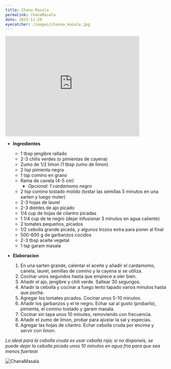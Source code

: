 ```yaml
---
title: Chana Masala
permalink: chanaMasala
date: 2015-11-20
eyecatcher: /images/channa_masala.jpg
---
```


<iframe width="420" height="315" src="http://www.youtube.com/embed/DkoTdvNH6is" frameborder="0"
allowfullscreen></iframe>



* **Ingredientes**

  * 1 tbsp jengibre rallado
  * 2-3 chilis verdes (o pimientas de cayena)
  * Zumo de 1/2 limon (1 tbsp zumo de limon)
  * 2 tsp pimienta negra
  * 1 tsp comino en grano
  * Rama de canela (4-5 cm)
    * _Opcional: 1 cardamomo negro_
  * 2 tsp comino tostado molido (tostar las semillas 5 minutos en una sarten y luego moler)
  * 2-3 hojas de laurel
  * 2-3 dientes de ajo picado
  * 1/4 cup de hojas de cilantro picadas
  * 1 1/4 cup de te negro (dejar infusionar 3 minutos en agua caliente)
  * 2 tomates pequeños, picados
  * 1/2 cebolla grande picada, y algunos trozos extra para poner al final
  * 500-600 g de garbanzos cocidos
  * 2-3 tbsp aceite vegetal
  * 1 tsp garam masala

* **Elaboracion**

  1. En una sarten grande, calentar el aceite y añadir el cardamomo, canela, laurel, semillas de comino y la cayena si se utiliza. 
  2. Cocinar unos segundos hasta que empiece a oler bien.
  3. Añadir el ajo, jengibre y chili verde. Saltear 30 segungos.
  4. Añadir la cebolla y cocinar a fuego lento tapado varios minutos hasta que poche.
  5. Agregar los tomates picados. Cocinar unos 5-10 minutos.
  6. Añadir los garbanzos y el te negro. Echar sal al gusto (probarlo), pimienta, el comino tostado y garam masala.
  7. Cocinar sin tapa unos 10 minutes, removiendo con frecuencia.
  8. Añadir el zumo de limon, probar para ajustar la sal y especias. 
  9. Agregar las hojas de cilantro. Echar cebolla cruda por encima y servir con limon.

_Lo ideal para la cebolla cruda es usar cebolla roja; si no disponeis, se puede dejar la cebolla picada unos 10 minutos en agua fria para que sea menos fuertear._


![ChanaMasala](/images/chana_masala.jpg)

